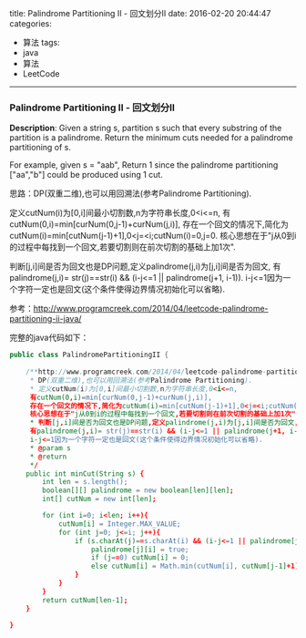 




title: Palindrome Partitioning II - 回文划分II
date: 2016-02-20 20:44:47
categories: 
- 算法
tags: 
- java
- 算法
- LeetCode
<!--updated: 2016-02-20 21:40:47-->
---

### Palindrome Partitioning II - 回文划分II
**Description**: Given a string s, partition s such that every substring of the partition is a palindrome. Return the minimum cuts needed for a palindrome partitioning of s.

For example, given s = "aab",
 Return 1 since the palindrome partitioning ["aa","b"] could be produced using 1 cut. 
 
思路：DP(双重二维),也可以用回溯法(参考Palindrome Partitioning).

定义cutNum(i)为[0,i]间最小切割数,n为字符串长度,0<i<=n,
有cutNum(0,i)=min[curNum(0,j-1)+curNum(j,i)],
存在一个回文的情况下,简化为
cutNum(i)=min[cutNum(j-1)+1],0<j=<i;cutNum(i)=0,j=0.
     核心思想在于"j从0到i的过程中每找到一个回文,若要切割则在前次切割的基础上加1次".

判断[j,i]间是否为回文也是DP问题,定义palindrome(j,i)为[j,i]间是否为回文,
     有palindrome(j,i)= str(j)==str(i) && (i-j<=1 || palindrome(j+1, i-1)).
     i-j<=1因为一个字符一定也是回文(这个条件使得边界情况初始化可以省略).
     
参考：http://www.programcreek.com/2014/04/leetcode-palindrome-partitioning-ii-java/

完整的java代码如下：

```java
public class PalindromePartitioningII {
    
    /**http://www.programcreek.com/2014/04/leetcode-palindrome-partitioning-ii-java/
     * DP(双重二维),也可以用回溯法(参考Palindrome Partitioning).
     * 定义cutNum(i)为[0,i]间最小切割数,n为字符串长度,0<i<=n,
     有cutNum(0,i)=min[curNum(0,j-1)+curNum(j,i)],
     存在一个回文的情况下,简化为cutNum(i)=min[cutNum(j-1)+1],0<j=<i;cutNum(i)=0,j=0.
     核心思想在于"j从0到i的过程中每找到一个回文,若要切割则在前次切割的基础上加1次".
     * 判断[j,i]间是否为回文也是DP问题,定义palindrome(j,i)为[j,i]间是否为回文,
     有palindrome(j,i)= str(j)==str(i) && (i-j<=1 || palindrome(j+1, i-1)).
     i-j<=1因为一个字符一定也是回文(这个条件使得边界情况初始化可以省略).
     * @param s
     * @return
     */
    public int minCut(String s) {
        int len = s.length();
        boolean[][] palindrome = new boolean[len][len];
        int[] cutNum = new int[len];

        for (int i=0; i<len; i++){
            cutNum[i] = Integer.MAX_VALUE;
            for (int j=0; j<=i; j++){
                if (s.charAt(j)==s.charAt(i) && (i-j<=1 || palindrome[j+1][i-1])){
                    palindrome[j][i] = true;
                    if (j==0) cutNum[i] = 0;
                    else cutNum[i] = Math.min(cutNum[i], cutNum[j-1]+1);
                }
            }
        }
        return cutNum[len-1];
    }

}
```
